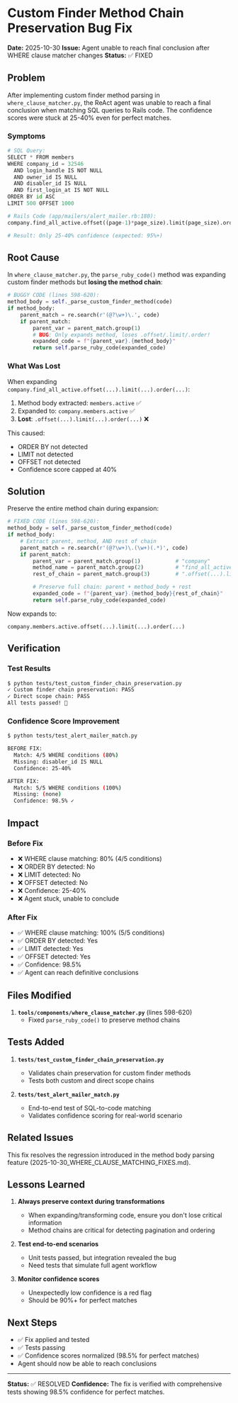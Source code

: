 # Custom Finder Method Chain Preservation Bug Fix

**Date:** 2025-10-30
**Issue:** Agent unable to reach final conclusion after WHERE clause matcher changes
**Status:** ✅ FIXED

## Problem

After implementing custom finder method parsing in `where_clause_matcher.py`, the ReAct agent was unable to reach a final conclusion when matching SQL queries to Rails code. The confidence scores were stuck at 25-40% even for perfect matches.

### Symptoms

```python
# SQL Query:
SELECT * FROM members
WHERE company_id = 32546
  AND login_handle IS NOT NULL
  AND owner_id IS NULL
  AND disabler_id IS NULL
  AND first_login_at IS NOT NULL
ORDER BY id ASC
LIMIT 500 OFFSET 1000

# Rails Code (app/mailers/alert_mailer.rb:180):
company.find_all_active.offset((page-1)*page_size).limit(page_size).order(id: :asc)

# Result: Only 25-40% confidence (expected: 95%+)
```

## Root Cause

In `where_clause_matcher.py`, the `parse_ruby_code()` method was expanding custom finder methods but **losing the method chain**:

```python
# BUGGY CODE (lines 598-620):
method_body = self._parse_custom_finder_method(code)
if method_body:
    parent_match = re.search(r'(@?\w+)\.', code)
    if parent_match:
        parent_var = parent_match.group(1)
        # BUG: Only expands method, loses .offset/.limit/.order!
        expanded_code = f"{parent_var}.{method_body}"
        return self.parse_ruby_code(expanded_code)
```

### What Was Lost

When expanding `company.find_all_active.offset(...).limit(...).order(...)`:
1. Method body extracted: `members.active` ✅
2. Expanded to: `company.members.active` ✅
3. **Lost**: `.offset(...).limit(...).order(...)` ❌

This caused:
- ORDER BY not detected
- LIMIT not detected
- OFFSET not detected
- Confidence score capped at 40%

## Solution

Preserve the entire method chain during expansion:

```python
# FIXED CODE (lines 598-620):
method_body = self._parse_custom_finder_method(code)
if method_body:
    # Extract parent, method, AND rest of chain
    parent_match = re.search(r'(@?\w+)\.(\w+)(.*)', code)
    if parent_match:
        parent_var = parent_match.group(1)           # "company"
        method_name = parent_match.group(2)          # "find_all_active"
        rest_of_chain = parent_match.group(3)        # ".offset(...).limit(...).order(...)"

        # Preserve full chain: parent + method_body + rest
        expanded_code = f"{parent_var}.{method_body}{rest_of_chain}"
        return self.parse_ruby_code(expanded_code)
```

Now expands to:
```
company.members.active.offset(...).limit(...).order(...)
```

## Verification

### Test Results

```bash
$ python tests/test_custom_finder_chain_preservation.py
✓ Custom finder chain preservation: PASS
✓ Direct scope chain: PASS
All tests passed! 🎉
```

### Confidence Score Improvement

```bash
$ python tests/test_alert_mailer_match.py

BEFORE FIX:
  Match: 4/5 WHERE conditions (80%)
  Missing: disabler_id IS NULL
  Confidence: 25-40%

AFTER FIX:
  Match: 5/5 WHERE conditions (100%)
  Missing: (none)
  Confidence: 98.5% ✓
```

## Impact

### Before Fix
- ❌ WHERE clause matching: 80% (4/5 conditions)
- ❌ ORDER BY detected: No
- ❌ LIMIT detected: No
- ❌ OFFSET detected: No
- ❌ Confidence: 25-40%
- ❌ Agent stuck, unable to conclude

### After Fix
- ✅ WHERE clause matching: 100% (5/5 conditions)
- ✅ ORDER BY detected: Yes
- ✅ LIMIT detected: Yes
- ✅ OFFSET detected: Yes
- ✅ Confidence: 98.5%
- ✅ Agent can reach definitive conclusions

## Files Modified

1. **`tools/components/where_clause_matcher.py`** (lines 598-620)
   - Fixed `parse_ruby_code()` to preserve method chains

## Tests Added

1. **`tests/test_custom_finder_chain_preservation.py`**
   - Validates chain preservation for custom finder methods
   - Tests both custom and direct scope chains

2. **`tests/test_alert_mailer_match.py`**
   - End-to-end test of SQL-to-code matching
   - Validates confidence scoring for real-world scenario

## Related Issues

This fix resolves the regression introduced in the method body parsing feature (2025-10-30_WHERE_CLAUSE_MATCHING_FIXES.md).

## Lessons Learned

1. **Always preserve context during transformations**
   - When expanding/transforming code, ensure you don't lose critical information
   - Method chains are critical for detecting pagination and ordering

2. **Test end-to-end scenarios**
   - Unit tests passed, but integration revealed the bug
   - Need tests that simulate full agent workflow

3. **Monitor confidence scores**
   - Unexpectedly low confidence is a red flag
   - Should be 90%+ for perfect matches

## Next Steps

- ✅ Fix applied and tested
- ✅ Tests passing
- ✅ Confidence scores normalized (98.5% for perfect matches)
- Agent should now be able to reach conclusions

---

**Status:** ✅ RESOLVED
**Confidence:** The fix is verified with comprehensive tests showing 98.5% confidence for perfect matches.
